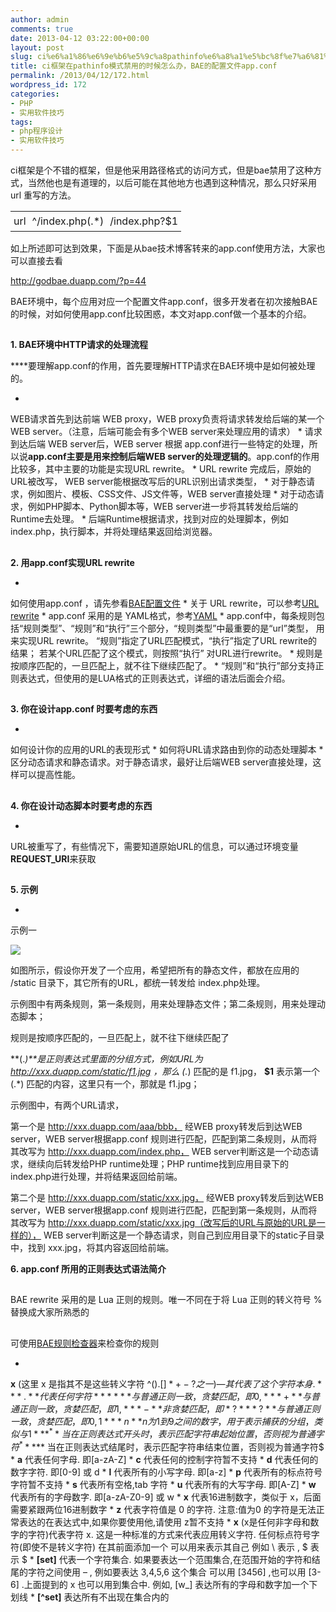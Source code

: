 ```yaml
---
author: admin
comments: true
date: 2013-04-12 03:22:00+00:00
layout: post
slug: ci%e6%a1%86%e6%9e%b6%e5%9c%a8pathinfo%e6%a8%a1%e5%bc%8f%e7%a6%81%e7%94%a8%e7%9a%84%e6%97%b6%e5%80%99%e6%80%8e%e4%b9%88%e5%8a%9e%ef%bc%8cbae%e7%9a%84%e9%85%8d%e7%bd%ae%e6%96%87%e4%bb%b6app-conf
title: ci框架在pathinfo模式禁用的时候怎么办，BAE的配置文件app.conf
permalink: /2013/04/12/172.html
wordpress_id: 172
categories:
- PHP
- 实用软件技巧
tags:
- php程序设计
- 实用软件技巧
---
```






ci框架是个不错的框架，但是他采用路径格式的访问方式，但是bae禁用了这种方式，当然他也是有道理的，以后可能在其他地方也遇到这种情况，那么只好采用url 重写的方法。





<table style="" >
<tbody id="conf-list" >
<tr >

<td style="margin-top:0px; margin-right:0px; margin-bottom:0px; margin-left:0px; padding-top:0px; padding-right:5px; padding-bottom:0px; padding-left:5px; text-align:center; height:31px; line-height:31px" class="c" >
url
</td>

<td style="margin-top:0px; margin-right:0px; margin-bottom:0px; margin-left:0px; padding-top:0px; padding-right:5px; padding-bottom:0px; padding-left:5px; text-align:center; height:31px; line-height:31px" class="c" >
^/index.php(.*)
</td>

<td style="margin-top:0px; margin-right:0px; margin-bottom:0px; margin-left:0px; padding-top:0px; padding-right:5px; padding-bottom:0px; padding-left:5px; text-align:center; height:31px; line-height:31px" class="c" >
/index.php?$1
</td>
</tr>
</tbody>
</table>
如上所述即可达到效果，下面是从bae技术博客转来的app.conf使用方法，大家也可以直接去看





http://godbae.duapp.com/?p=44  







BAE环境中，每个应用对应一个配置文件app.conf，很多开发者在初次接触BAE的时候，对如何使用app.conf比较困惑，本文对app.conf做一个基本的介绍。










## 
**1.
 BAE环境中HTTP请求的处理流程**





****要理解app.conf的作用，首先要理解HTTP请求在BAE环境中是如何被处理的。






  * 
WEB请求首先到达前端 WEB proxy，WEB proxy负责将请求转发给后端的某一个WEB server。（注意，后端可能会有多个WEB server来处理应用的请求）
  * 
请求到达后端 WEB server后，WEB server 根据 app.conf进行一些特定的处理，所以说**app.conf主要是用来控制后端WEB
 server的处理逻辑的**。app.conf的作用比较多，其中主要的功能是实现URL rewrite。
  * 
URL rewrite 完成后，原始的URL被改写， WEB server能根据改写后的URL识别出请求类型，
  * 
对于静态请求，例如图片、模板、CSS文件、JS文件等，WEB server直接处理
  * 
对于动态请求，例如PHP脚本、Python脚本等，WEB server进一步将其转发给后端的 Runtime去处理。
  * 
后端Runtime根据请求，找到对应的处理脚本，例如index.php，执行脚本，并将处理结果返回给浏览器。



## 
**2.
 用app.conf实现URL rewrite**






  * 
如何使用app.conf ，请先参看[BAE配置文件](http://developer.baidu.com/wiki/index.php?title=docs/cplat/rt/manage/conf)
  * 
关于 URL rewrite，可以参考[URL
 rewrite](http://baike.baidu.com/view/2673841.htm)
  * 
app.conf 采用的是 YAML格式，参考[YAML](http://www.yaml.org/)
  * 
app.conf中，每条规则包括“规则类型”、“规则”和“执行”三个部分，“规则类型”中最重要的是“url”类型， 用来实现URL rewrite。 “规则”指定了URL匹配模式，“执行”指定了URL rewrite的结果； 若某个URL匹配了这个模式，则按照“执行” 对URL进行rewrite。
  * 
规则是按顺序匹配的，一旦匹配上，就不往下继续匹配了。
  * 
“规则”和“执行”部分支持正则表达式，但使用的是LUA格式的正则表达式，详细的语法后面会介绍。



## 
**3.
 你在设计app.conf 时要考虑的东西**






  * 
如何设计你的应用的URL的表现形式
  * 
如何将URL请求路由到你的动态处理脚本
  * 
区分动态请求和静态请求。对于静态请求，最好让后端WEB server直接处理，这样可以提高性能。



## 
**4.
 你在设计动态脚本时要考虑的东西**






  * 
URL被重写了，有些情况下，需要知道原始URL的信息，可以通过环境变量**REQUEST_URI**来获取



## 
**5.
 示例**






  * 
示例一




![](http://b.hiphotos.baidu.com/album/s%3D550%3Bq%3D90%3Bc%3Dxiangce%2C100%2C100/sign=7f4d0cb60b7b020808c93fe452e283ee/1c950a7b02087bf41b9a73faf3d3572c11dfcfaa.jpg?referer=e76f7a430d338744c5d21a4c2968&x=.jpg)





如图所示，假设你开发了一个应用，希望把所有的静态文件，都放在应用的 /static 目录下，其它所有的URL，都统一转发给 index.php处理。





示例图中有两条规则，第一条规则，用来处理静态文件；第二条规则，用来处理动态脚本；  

规则是按顺序匹配的，一旦匹配上，就不往下继续匹配了





**(.*)**是正则表达式里面的分组方式，例如URL为 http://xxx.duapp.com/static/f1.jpg
 ，那么 (.*) 匹配的是 f1.jpg， **$1** 表示第一个
 (.*) 匹配的内容，这里只有一个，那就是 f1.jpg；





示例图中，有两个URL请求，





第一个是 http://xxx.duapp.com/aaa/bbb， 经WEB proxy转发后到达WEB server，WEB server根据app.conf 规则进行匹配，匹配到第二条规则，从而将其改写为  http://xxx.duapp.com/index.php， WEB server判断这是一个动态请求，继续向后转发给PHP runtime处理；PHP runtime找到应用目录下的index.php进行处理，并将结果返回给前端。





第二个是 http://xxx.duapp.com/static/xxx.jpg， 经WEB proxy转发后到达WEB server，WEB server根据app.conf 规则进行匹配，匹配到第一条规则，从而将其改写为  http://xxx.duapp.com/static/xxx.jpg（改写后的URL与原始的URL是一样的）， WEB server判断这是一个静态请求，则自己到应用目录下的static子目录中，找到 xxx.jpg，将其内容返回给前端。





**6.
 app.conf 所用的正则表达式语法简介**




## 
BAE
 rewrite 采用的是 Lua 正则的规则。唯一不同在于将 Lua 正则的转义符号 % 替换成大家所熟悉的 




## 
可使用[BAE规则检查器](http://baehelper.duapp.com/baeconf.html)来检查你的规则






  * 
**x** 
  (这里 x 是指其不是这些转义字符 ^$().[]*+-? 之一) — 其代表了这个字符本身.
  * 
**.** 代表任何字符
  * 
***** 与普通正则一致，贪婪匹配，即{0,}
  * 
**+** 与普通正则一致，贪婪匹配，即{1,}
  * 
**-** 非贪婪匹配，即
 *?
  * 
**?** 与普通正则一致，贪婪匹配，即{0,1}
  * 
**n** n
 为1到9之间的数字，用于表示捕获的分组，类似与 1
  * 
**^** 当在正则表达式开头时，表示匹配字符串起始位置，否则视为普通字符^
  * 
**$** 当在正则表达式结尾时，表示匹配字符串结束位置，否则视为普通字符$
  * 
**a** 代表任何字母.
 即[a-zA-Z]
  * 
**c** 代表任何的控制字符暂不支持
  * 
**d** 代表任何的数字字符.
 即[0-9] 或 d
  * 
**l** 代表所有的小写字母.
 即[a-z]
  * 
**p** 代表所有的标点符号字符暂不支持
  * 
**s** 代表所有空格,tab
 字符
  * 
**u** 代表所有的大写字母.
 即[A-Z]
  * 
**w** 代表所有的字母数字.
 即[a-zA-Z0-9] 或 w
  * 
**x** 代表16进制数字，类似于
 x，后面需要紧跟两位16进制数字
  * 
**z** 代表字符值是
 0 的字符. 注意:值为0 的字符是无法正常表达的在表达式中,如果你要使用他,请使用 z暂不支持
  * 
**x** (x是任何非字母和数字的字符)代表字符
 x. 这是一种标准的方式来代表应用转义字符. 任何标点符号字符(即使不是转义字符) 在其前面添加一个  可以用来表示其自己 例如 \ 表示  , $ 表示 $
  * 
**[set]** 代表一个字符集合.
 如果要表达一个范围集合,在范围开始的字符和结尾的字符之间使用 – , 例如要表达 3,4,5,6 这个集合 可以用 [3456] ,也可以用 [3-6] .上面提到的 x 也可以用到集合中. 例如, [w_] 表达所有的字母和数字加一个下划线
  * 
**[^set]** 表达所有不出现在集合内的


